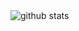 <picture decoding="async" loading="lazy">
  <source media="(prefers-color-scheme: light)" srcset="https://pixel-profile.vercel.app/api/github-stats?username=LuciNyan&theme=fuji&hide=avatar&avatar_border=false&a=1">
  <source media="(prefers-color-scheme: dark)" srcset="https://pixel-profile.vercel.app/api/github-stats?username=LuciNyan&screen_effect=true&theme=green_phosphor&avatar_border=false&pixelate_avatar=false&a=1">
  <img alt="github stats" src="https://pixel-profile.vercel.app/api/github-stats?username=LuciNyan&theme=journey&avatar_border=false&pixelate_avatar=false">
</picture>
